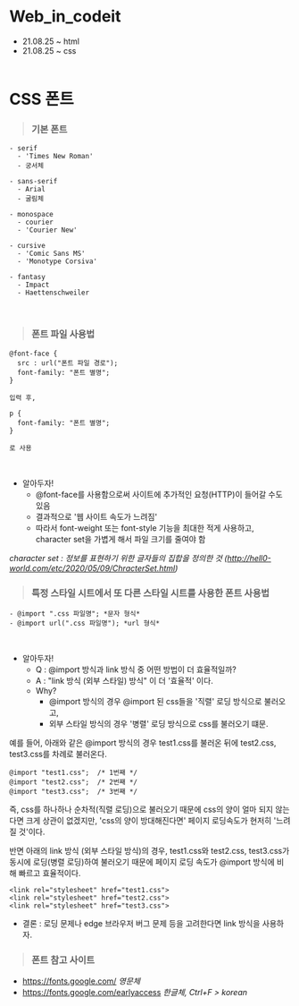 # Web_in_codeit

- 21.08.25 ~ html
- 21.08.25 ~ css <br><br>

# CSS 폰트

> ### 기본 폰트
```
- serif
  - 'Times New Roman'
  - 궁서체
  
- sans-serif
  - Arial
  - 굴림체
  
- monospace
  - courier
  - 'Courier New'
  
- cursive
  - 'Comic Sans MS'
  - 'Monotype Corsiva'
  
- fantasy
  - Impact
  - Haettenschweiler  
```
<br>

> ### 폰트 파일 사용법
```
@font-face {
  src : url("폰트 파일 경로");
  font-family: "폰트 별명";
}

입력 후,

p {
  font-family: "폰트 별명";
}

로 사용
```
<br>

- 알아두자!
  - @font-face를 사용함으로써 사이트에 추가적인 요청(HTTP)이 들어갈 수도 있음
  - 결과적으로 '웹 사이트 속도가 느려짐'
  - 따라서 font-weight 또는 font-style 기능을 최대한 적게 사용하고, character set을 가볍게 해서 파일 크기를 줄여야 함
  
*character set : 정보를 표현하기 위한 글자들의 집합을 정의한 것 (http://hell0-world.com/etc/2020/05/09/ChracterSet.html)* <br>
 
> ### 특정 스타일 시트에서 또 다른 스타일 시트를 사용한 폰트 사용법
```
- @import ".css 파일명"; *문자 형식*
- @import url(".css 파일명"); *url 형식*
```
<br>

- 알아두자!
  - Q : @import 방식과 link 방식 중 어떤 방법이 더 효율적일까? 
  - A : "link 방식 (외부 스타일) 방식" 이 더 '효율적' 이다.
  - Why?
    - @import 방식의 경우 @import 된 css들을 '직렬' 로딩 방식으로 불러오고,
    - 외부 스타일 방식의 경우 '병렬' 로딩 방식으로 css를 불러오기 떄문.<br>
    
 예를 들어, 아래와 같은 @import 방식의 경우 test1.css를 불러온 뒤에 test2.css, test3.css를 차례로 불러온다.
  ```
  @import "test1.css";  /* 1번째 */
  @import "test2.css";  /* 2번째 */
  @import "test3.css";  /* 3번째 */
  ```
즉, css를 하나하나 순차적(직렬 로딩)으로 불러오기 때문에 css의 양이 얼마 되지 않는다면 크게 상관이 없겠지만, 'css의 양이 방대해진다면' 페이지 로딩속도가 현저히 '느려질 것'이다. <br>

반면 아래의 link 방식 (외부 스타일 방식)의 경우, test1.css와 test2.css, test3.css가 동시에 로딩(병렬 로딩)하여 불러오기 때문에 페이지 로딩 속도가 @import 방식에 비해 빠르고 효율적이다.
  ```
  <link rel="stylesheet" href="test1.css">
  <link rel="stylesheet" href="test2.css">
  <link rel="stylesheet" href="test3.css">
  ```
- 결론 : 로딩 문제나 edge 브라우저 버그 문제 등을 고려한다면 link 방식을 사용하자. <br>


> ### 폰트 참고 사이트
- <https://fonts.google.com/> *영문체*
- https://fonts.google.com/earlyaccess *한글체, Ctrl+F > korean*
